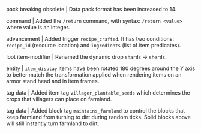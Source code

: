 pack breaking obsolete | Data pack format has been increased to 14.

command | Added the `/return` command, with syntax: `/return <value>` where value is an integer.

advancement | Added trigger `recipe_crafted`. It has two conditions: `recipe_id` (resource location) and `ingredients` (list of item predicates).

loot item-modifier | Renamed the dynamic drop `shards` -> `sherds`.

entity | `item_display` items have been rotated 180 degrees around the Y axis to better match the transformation applied when rendering items on an armor stand head and in item frames.

tag data | Added item tag `villager_plantable_seeds` which determines the crops that villagers can place on farmland.

tag data | Added block tag `maintains_farmland` to control the blocks that keep farmland from turning to dirt during random ticks. Solid blocks above will still instantly turn farmland to dirt.
